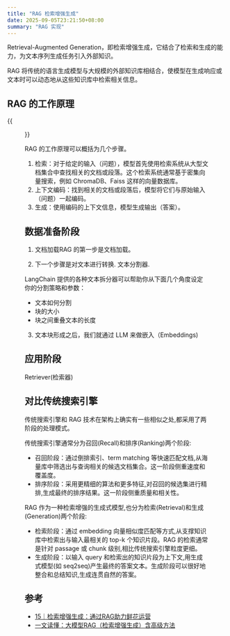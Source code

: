 ```yaml
---
title: "RAG 检索增强生成"
date: 2025-09-05T23:21:50+08:00
summary: "RAG 实现"
---
```



Retrieval-Augmented Generation，即检索增强生成，它结合了检索和生成的能力，为文本序列生成任务引入外部知识。

RAG 将传统的语言生成模型与大规模的外部知识库相结合，使模型在生成响应或文本时可以动态地从这些知识库中检索相关信息。



## RAG 的工作原理
{{<figure src="./rag-process.png#center" width=800px >}}

RAG 的工作原理可以概括为几个步骤。
1. 检索：对于给定的输入（问题），模型首先使用检索系统从大型文档集合中查找相关的文档或段落。这个检索系统通常基于密集向量搜索，例如 ChromaDB、Faiss 这样的向量数据库。
2. 上下文编码：找到相关的文档或段落后，模型将它们与原始输入（问题）一起编码。
3. 生成：使用编码的上下文信息，模型生成输出（答案）。




## 数据准备阶段

1. 文档加载RAG 的第一步是文档加载。

2. 下一个步骤是对文本进行转换. 文本分割器.


LangChain 提供的各种文本拆分器可以帮助你从下面几个角度设定你的分割策略和参数：
- 文本如何分割
- 块的大小
- 块之间重叠文本的长度

3. 文本块形成之后，我们就通过 LLM 来做嵌入（Embeddings)


## 应用阶段
Retriever(检索器)


## 对比传统搜索引擎
传统搜索引擎和 RAG 技术在架构上确实有一些相似之处,都采用了两阶段的处理模式。

传统搜索引擎通常分为召回(Recall)和排序(Ranking)两个阶段:
- 召回阶段：通过倒排索引、term matching 等快速匹配文档,从海量库中筛选出与查询相关的候选文档集合。这一阶段侧重速度和覆盖度。
- 排序阶段：采用更精细的算法和更多特征,对召回的候选集进行精排,生成最终的排序结果。这一阶段侧重质量和相关性。


RAG 作为一种检索增强的生成式模型,也分为检索(Retrieval)和生成(Generation)两个阶段:
- 检索阶段：通过 embedding 向量相似度匹配等方式,从支撑知识库中检索出与输入最相关的 top-k 个知识片段。RAG 的检索通常是针对 passage 或 chunk 级别,相比传统搜索引擎粒度更细。
- 生成阶段：以输入 query 和检索出的知识片段为上下文,用生成式模型(如 seq2seq)产生最终的答案文本。生成阶段可以很好地整合和总结知识,生成连贯自然的答案。



## 参考

- [15｜检索增强生成：通过RAG助力鲜花运营](https://time.geekbang.org/column/article/712147)
- [一文读懂：大模型RAG（检索增强生成）含高级方法](https://www.zhihu.com/tardis/zm/art/675509396?source_id=1003)